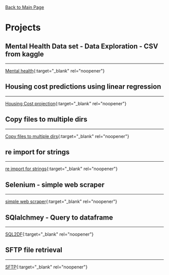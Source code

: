 [Back to Main Page](README.md)

# Projects


## Mental Health Data set - Data Exploration - CSV from kaggle
***
[Mental health](https://github.com/JamesBaierski/JB/blob/main/PYTHON%20IMPORTS/Data_analysis_MentalHealth.pdf){:target="_blank" rel="noopener"}

## Housing cost predictions using linear regression
***
[Housing Cost projection](https://github.com/JamesBaierski/JB/blob/main/PYTHON%20IMPORTS/Liner%20regression%20housing.pdf){:target="_blank" rel="noopener"}

## Copy files to multiple dirs
***
[Copy files to multiple dirs](https://github.com/JamesBaierski/JB/blob/main/PYTHON%20IMPORTS/Pipeline_Duplicatefiles.txt){:target="_blank" rel="noopener"}

## re import for strings
***
[re import for strings](https://github.com/JamesBaierski/JB/blob/main/PYTHON%20IMPORTS/re%20String%20method.pdf){:target="_blank" rel="noopener"}

## Selenium - simple web scraper
***
[simple web scraper](https://github.com/JamesBaierski/JB/blob/main/PYTHON%20IMPORTS/code.txt){:target="_blank" rel="noopener"}

## SQlalchmey - Query to dataframe
***
[SQL2DF](https://github.com/JamesBaierski/JB/blob/main/PYTHON%20IMPORTS/SQL%20PYTHON%20CONNECTION%20.txt){:target="_blank" rel="noopener"}

## SFTP file retrieval
***
[SFTP](https://github.com/JamesBaierski/JB/blob/main/PYTHON%20IMPORTS/Pipeline_fetchfile_4m_SFTP.txt){:target="_blank" rel="noopener"}

